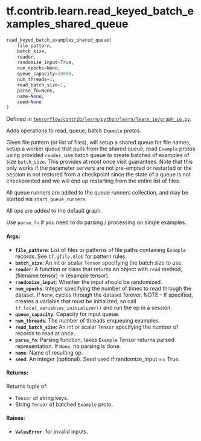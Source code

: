 <div itemscope itemtype="http://developers.google.com/ReferenceObject">
<meta itemprop="name" content="tf.contrib.learn.read_keyed_batch_examples_shared_queue" />
</div>

# tf.contrib.learn.read_keyed_batch_examples_shared_queue

``` python
read_keyed_batch_examples_shared_queue(
    file_pattern,
    batch_size,
    reader,
    randomize_input=True,
    num_epochs=None,
    queue_capacity=10000,
    num_threads=1,
    read_batch_size=1,
    parse_fn=None,
    name=None,
    seed=None
)
```



Defined in [`tensorflow/contrib/learn/python/learn/learn_io/graph_io.py`](https://www.tensorflow.org/code/tensorflow/contrib/learn/python/learn/learn_io/graph_io.py).

Adds operations to read, queue, batch `Example` protos.

Given file pattern (or list of files), will setup a shared queue for file
names, setup a worker queue that pulls from the shared queue, read `Example`
protos using provided `reader`, use batch queue to create batches of examples
of size `batch_size`. This provides at most once visit guarantees. Note that
this only works if the parameter servers are not pre-empted or restarted or
the session is not restored from a checkpoint since the state of a queue
is not checkpointed and we will end up restarting from the entire list of
files.

All queue runners are added to the queue runners collection, and may be
started via `start_queue_runners`.

All ops are added to the default graph.

Use `parse_fn` if you need to do parsing / processing on single examples.

#### Args:

* <b>`file_pattern`</b>: List of files or patterns of file paths containing
      `Example` records. See `tf.gfile.Glob` for pattern rules.
* <b>`batch_size`</b>: An int or scalar `Tensor` specifying the batch size to use.
* <b>`reader`</b>: A function or class that returns an object with
    `read` method, (filename tensor) -> (example tensor).
* <b>`randomize_input`</b>: Whether the input should be randomized.
* <b>`num_epochs`</b>: Integer specifying the number of times to read through the
    dataset. If `None`, cycles through the dataset forever.
    NOTE - If specified, creates a variable that must be initialized, so call
    `tf.local_variables_initializer()` and run the op in a session.
* <b>`queue_capacity`</b>: Capacity for input queue.
* <b>`num_threads`</b>: The number of threads enqueuing examples.
* <b>`read_batch_size`</b>: An int or scalar `Tensor` specifying the number of
    records to read at once.
* <b>`parse_fn`</b>: Parsing function, takes `Example` Tensor returns parsed
    representation. If `None`, no parsing is done.
* <b>`name`</b>: Name of resulting op.
* <b>`seed`</b>: An integer (optional). Seed used if randomize_input == True.


#### Returns:

Returns tuple of:
- `Tensor` of string keys.
- String `Tensor` of batched `Example` proto.


#### Raises:

* <b>`ValueError`</b>: for invalid inputs.